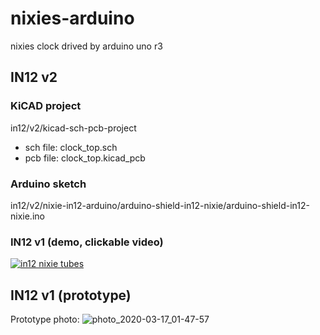 # nixies-arduino
nixies clock  drived by arduino uno r3

## IN12 v2

### KiCAD project
in12/v2/kicad-sch-pcb-project
   - sch file: clock_top.sch
   - pcb file: clock_top.kicad_pcb

### Arduino sketch
in12/v2/nixie-in12-arduino/arduino-shield-in12-nixie/arduino-shield-in12-nixie.ino

### IN12 v1 (demo, clickable video)
[![in12 nixie tubes](http://img.youtube.com/vi/4i1YHq5AIks/sd2.jpg)](http://www.youtube.com/watch?v=4i1YHq5AIks)

## IN12 v1 (prototype)
Prototype photo:
![photo_2020-03-17_01-47-57](https://user-images.githubusercontent.com/36693675/76806087-8e46b800-67f1-11ea-8e3b-9800b658b4b0.jpg)

